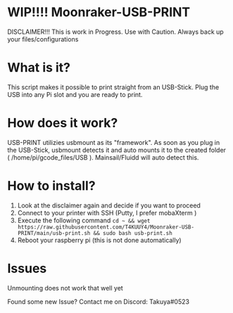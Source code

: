 # WIP!!!! Moonraker-USB-PRINT
DISCLAIMER!!! This is work in Progress. Use with Caution. Always back up your files/configurations


# What is it?
This script makes it possible to print straight from an USB-Stick. Plug the USB into any Pi slot and you are ready to print. 

# How does it work?
USB-PRINT utilizies usbmount as its "framework".
As soon as you plug in the USB-Stick, usbmount detects it and auto mounts it to the created folder ( /home/pi/gcode_files/USB ). Mainsail/Fluidd will auto detect this. 

# How to install?
1. Look at the disclaimer again and decide if you want to proceed
2. Connect to your printer with SSH (Putty, I prefer mobaXterm )
3. Execute the following command `cd ~ && wget https://raw.githubusercontent.com/T4KUUY4/Moonraker-USB-PRINT/main/usb-print.sh && sudo bash usb-print.sh`    
4. Reboot your raspberry pi (this is not done automatically)

# Issues
Unmounting does not work that well yet

Found some new Issue?
Contact me on Discord: Takuya#0523
